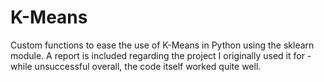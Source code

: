 # K-Means
Custom functions to ease the use of K-Means in Python using the sklearn module. A report is included regarding the project I originally used it for - while unsuccessful overall, the code itself worked quite well.
